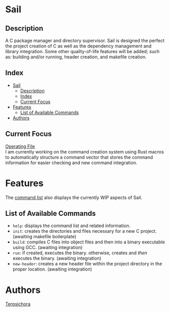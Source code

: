 # Sail
## Description
A C package manager and directory supervisor. Sail is designed the perfect the project creation of C as well as the dependency management and library integration. Some other quality-of-life features will be added; such as: building and/or running, header creation, and makefile creation.

## Index
- [Sail](#sail)
  - [Description](#description)
  - [Index](#index)
  - [Current Focus](#current-focus)
- [Features](#features)
  - [List of Available Commands](#list-of-available-commands)
- [Authors](#authors)

## Current Focus
[Operating File](https://github.com/terpsichora45/sail/blob/dev/src/bin/test.rs)<br>
I am currently working on the command creation system using Rust macros to automatically structure a command vector that stores the command information for easier checking and new command integration.

# Features
The [command list](#list-of-available-commands) also displays the currently WIP aspects of Sail.
## List of Available Commands
* `help`: displays the command list and related information.
* `init`: creates the directories and files necessary for a new C project. (awaiting makefile boilerplate)
* `build`: compiles C files into object files and then into a binary executable using GCC. (awaiting integration)
* `run`: if created, executes the binary. otherwise, creates and *then* executes the binary. (awaiting integration)
* `new-header`: creates a new header file within the project directory in the proper location. (awaiting integration)

# Authors
[Terpsichora](https://github.com/terpsichora45/)
